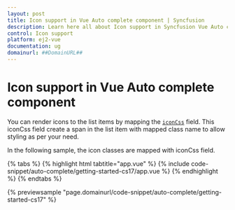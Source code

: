 ```yaml
---
layout: post
title: Icon support in Vue Auto complete component | Syncfusion
description: Learn here all about Icon support in Syncfusion Vue Auto complete component of Syncfusion Essential JS 2 and more.
control: Icon support 
platform: ej2-vue
documentation: ug
domainurl: ##DomainURL##
---
```


# Icon support in Vue Auto complete component

You can render icons to the list items by mapping the [`iconCss`](https://ej2.syncfusion.com/vue/documentation/api/auto-complete/#fields) field. This iconCss field create a span in the list item with mapped class name to allow styling as per your need.

In the following sample, the icon classes are mapped with iconCss field.

{% tabs %}
{% highlight html tabtitle="app.vue" %}
{% include code-snippet/auto-complete/getting-started-cs17/app.vue %}
{% endhighlight %}
{% endtabs %}
        
{% previewsample "page.domainurl/code-snippet/auto-complete/getting-started-cs17" %}